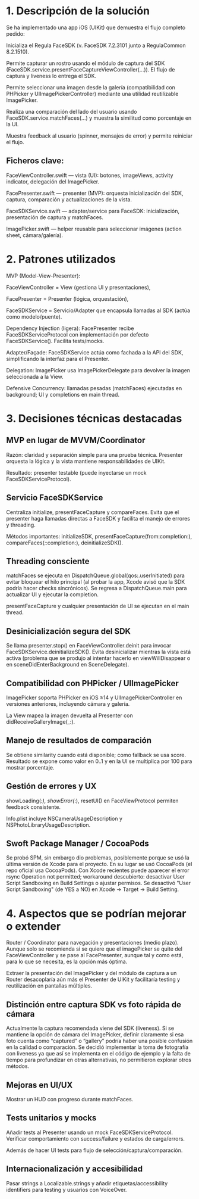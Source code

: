 
# 1. Descripción de la solución

Se ha implementado una app iOS (UIKit) que demuestra el flujo completo pedido:

Inicializa el Regula FaceSDK (v. FaceSDK 7.2.3101 junto a RegulaCommon 8.2.1510).

Permite capturar un rostro usando el módulo de captura del SDK (FaceSDK.service.presentFaceCaptureViewController(...)). El flujo de captura y liveness lo entrega el SDK.

Permite seleccionar una imagen desde la galería (compatibilidad con PHPicker y UIImagePickerController) mediante una utilidad reutilizable ImagePicker.

Realiza una comparación del lado del usuario usando FaceSDK.service.matchFaces(...) y muestra la similitud como porcentaje en la UI.

Muestra feedback al usuario (spinner, mensajes de error) y permite reiniciar el flujo.

## Ficheros clave:

FaceViewController.swift — vista (UI): botones, imageViews, activity indicator, delegación del ImagePicker.

FacePresenter.swift — presenter (MVP): orquesta inicialización del SDK, captura, comparación y actualizaciones de la vista.

FaceSDKService.swift — adapter/service para FaceSDK: inicialización, presentación de captura y matchFaces.

ImagePicker.swift — helper reusable para seleccionar imágenes (action sheet, cámara/galería).

# 2. Patrones utilizados

MVP (Model-View-Presenter):

FaceViewController = View (gestiona UI y presentaciones),

FacePresenter = Presenter (lógica, orquestación),

FaceSDKService = Servicio/Adapter que encapsula llamadas al SDK (actúa como modelo/puente).

Dependency Injection (ligera): FacePresenter recibe FaceSDKServiceProtocol con implementación por defecto FaceSDKService(). Facilita tests/mocks.

Adapter/Façade: FaceSDKService actúa como fachada a la API del SDK, simplificando la interfaz para el Presenter.

Delegation: ImagePicker usa ImagePickerDelegate para devolver la imagen seleccionada a la View.

Defensive Concurrency: llamadas pesadas (matchFaces) ejecutadas en background; UI y completions en main thread.

# 3. Decisiones técnicas destacadas

## MVP en lugar de MVVM/Coordinator

Razón: claridad y separación simple para una prueba técnica. Presenter orquesta la lógica y la vista mantiene responsabilidades de UIKit.

Resultado: presenter testable (puede inyectarse un mock FaceSDKServiceProtocol).

## Servicio FaceSDKService

Centraliza initialize, presentFaceCapture y compareFaces. Evita que el presenter haga llamadas directas a FaceSDK y facilita el manejo de errores y threading.

Métodos importantes: initializeSDK, presentFaceCapture(from:completion:), compareFaces(_:_:completion:), deinitializeSDK().

## Threading consciente

matchFaces se ejecuta en DispatchQueue.global(qos:.userInitiated) para evitar bloquear el hilo principal (al probar la app, Xcode avisó que la SDK podría hacer checks sincrónicos). Se regresa a DispatchQueue.main para actualizar UI y ejecutar la completion.

presentFaceCapture y cualquier presentación de UI se ejecutan en el main thread.

## Desinicialización segura del SDK

Se llama presenter.stop() en FaceViewController.deinit para invocar FaceSDKService.deinitializeSDK(). Evita desinicializar mientras la vista está activa (problema que se produjo al intentar hacerlo en viewWillDisappear o en sceneDidEnterBackground en SceneDelegate).

## Compatibilidad con PHPicker / UIImagePicker

ImagePicker soporta PHPicker en iOS ≥14 y UIImagePickerController en versiones anteriores, incluyendo cámara y galería.

La View mapea la imagen devuelta al Presenter con didReceiveGalleryImage(_:).

## Manejo de resultados de comparación

Se obtiene similarity cuando está disponible; como fallback se usa score. Resultado se expone como valor en 0..1 y en la UI se multiplica por 100 para mostrar porcentaje.

## Gestión de errores y UX

showLoading(_:), showError(_:), resetUI() en FaceViewProtocol permiten feedback consistente.

Info.plist incluye NSCameraUsageDescription y NSPhotoLibraryUsageDescription.

## Swoft Package Manager / CocoaPods

Se probó SPM, sin embargo dio problemas, posiblemente porque se usó la última versión de Xcode para el proyecto. En su lugar se usó CocoaPods (el repo oficial usa CocoaPods). Con Xcode recientes puede aparecer el error rsync Operation not permitted; workaround descubierto: desactivar User Script Sandboxing en Build Settings o ajustar permisos. Se desactivó "User Script Sandboxing" (de YES a NO) en Xcode -> Target -> Build Setting.

# 4. Aspectos que se podrían mejorar o extender

Router / Coordinator para navegación y presentaciones (medio plazo). Aunque solo se recomienda si se quiere que el imagePicker se quite del FaceViewController y se pase al FacePresenter, aunque tal y como está, para lo que se necesita, es la opción más óptima.

Extraer la presentación del ImagePicker y del módulo de captura a un Router desacoplaría aún más el Presenter de UIKit y facilitaría testing y reutilización en pantallas múltiples.

## Distinción entre captura SDK vs foto rápida de cámara

Actualmente la captura recomendada viene del SDK (liveness). Si se mantiene la opción de cámara del ImagePicker, definir claramente si esa foto cuenta como “captured” o “gallery” podría haber una posible confusión en la calidad o comparación. Se decidió implementar la toma de fotografía con liveness ya que así se implementa en el código de ejemplo y la falta de tiempo para profundizar en otras alternativas, no permitieron explorar otros métodos.

## Mejoras en UI/UX

Mostrar un HUD con progreso durante matchFaces.

## Tests unitarios y mocks

Añadir tests al Presenter usando un mock FaceSDKServiceProtocol. Verificar comportamiento con success/failure y estados de carga/errors.

Además de hacer UI tests para flujo de selección/captura/comparación.

## Internacionalización y accesibilidad

Pasar strings a Localizable.strings y añadir etiquetas/accessibility identifiers para testing y usuarios con VoiceOver.
